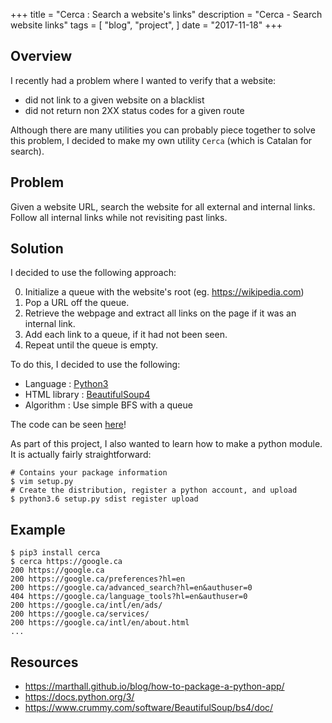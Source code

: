 +++
title = "Cerca : Search a website's links"
description = "Cerca - Search website links"
tags = [
  "blog",
  "project",
]
date = "2017-11-18"
+++

## Overview

I recently had a problem where I wanted to verify that a website:

- did not link to a given website on a blacklist
- did not return non 2XX status codes for a given route

Although there are many utilities you can probably piece together to solve this
problem, I decided to make my own utility `Cerca` (which is Catalan for search).

## Problem

Given a website URL, search the website for all external and internal
links. Follow all internal links while not revisiting past links.

## Solution

I decided to use the following approach:

0. Initialize a queue with the website's root (eg. https://wikipedia.com)
1. Pop a URL off the queue.
2. Retrieve the webpage and extract all links on the page if it was an internal
   link.
3. Add each link to a queue, if it had not been seen.
4. Repeat until the queue is empty.

To do this, I decided to use the following:

- Language : [Python3](https://docs.python.org/3/) 
- HTML library : [BeautifulSoup4](https://www.crummy.com/software/BeautifulSoup/bs4/doc/)
- Algorithm : Use simple BFS with a queue

The code can be seen [here](https://github.com/dang3r/cerca)!

As part of this project, I also wanted to learn how to make a python module. It
is actually fairly straightforward:

```
# Contains your package information
$ vim setup.py
# Create the distribution, register a python account, and upload
$ python3.6 setup.py sdist register upload
```

## Example

```
$ pip3 install cerca
$ cerca https://google.ca
200 https://google.ca
200 https://google.ca/preferences?hl=en
200 https://google.ca/advanced_search?hl=en&authuser=0
404 https://google.ca/language_tools?hl=en&authuser=0
200 https://google.ca/intl/en/ads/
200 https://google.ca/services/
200 https://google.ca/intl/en/about.html
...
```

## Resources

- https://marthall.github.io/blog/how-to-package-a-python-app/
- https://docs.python.org/3/
- https://www.crummy.com/software/BeautifulSoup/bs4/doc/
